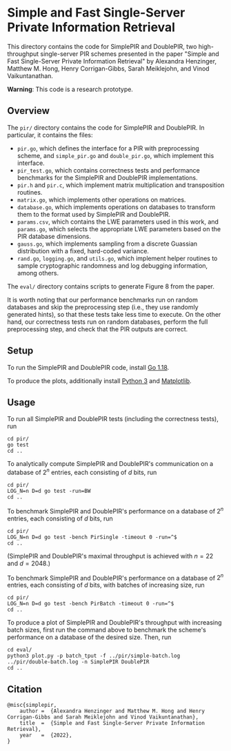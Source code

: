 # Simple and Fast Single-Server Private Information Retrieval

This directory contains the code for SimplePIR and DoublePIR, two high-throughput single-server PIR schemes presented in the paper "Simple and Fast Single-Server Private Information Retrieval" by Alexandra Henzinger, Matthew M. Hong, Henry Corrigan-Gibbs, Sarah Meiklejohn, and Vinod Vaikuntanathan.

**Warning**: This code is a research prototype.

## Overview

The `pir/` directory contains the code for SimplePIR and DoublePIR. In particular, it contains the files:
- `pir.go`, which defines the interface for a PIR with preprocessing scheme, and `simple_pir.go` and `double_pir.go`, which implement this interface.
- `pir_test.go`, which contains correctness tests and performance benchmarks for the SimplePIR and DoublePIR implementations. 
- `pir.h` and `pir.c`, which implement matrix multiplication and transposition routines.
- `matrix.go`, which implements other operations on matrices.
- `database.go`, which implements operations on databases to transform them to the format used by SimplePIR and DoublePIR.
- `params.csv`, which contains the LWE parameters used in this work, and `params.go`, which selects the appropriate LWE parameters based on the PIR database dimensions.
- `gauss.go`, which implements sampling from a discrete Guassian distribution with a fixed, hard-coded variance.
- `rand.go`, `logging.go`, and `utils.go`, which implement helper routines to sample cryptographic randomness and log debugging information, among others.

The `eval/` directory contains scripts to generate Figure 8 from the paper.

It is worth noting that our performance benchmarks run on random databases and skip the preprocessing step (i.e., they use randomly generated hints), so that these tests take less time to execute. On the other hand, our correctness tests run on random databases, perform the full preprocessing step, and check that the PIR outputs are correct.  

## Setup

To run the SimplePIR and DoublePIR code, install [Go 1.18](https://go.dev/).

To produce the plots, additionally install [Python 3](https://www.python.org/downloads/) and [Matplotlib](https://matplotlib.org/).

## Usage

To run all SimplePIR and DoublePIR tests (including the correctness tests), run 
```
cd pir/
go test
cd ..
``` 

To analytically compute SimplePIR and DoublePIR's communication on a database of $2^n$ entries, each consisting of $d$ bits, run 
```
cd pir/
LOG_N=n D=d go test -run=BW
cd ..
```

To benchmark SimplePIR and DoublePIR's performance on a database of $2^n$ entries, each consisting of $d$ bits, run 
```
cd pir/
LOG_N=n D=d go test -bench PirSingle -timeout 0 -run=^$
cd ..
``` 
(SimplePIR and DoublePIR's maximal throughput is achieved with $n = 22$ and $d = 2048$.)

To benchmark SimplePIR and DoublePIR's performance on a database of $2^n$ entries, each consisting of $d$ bits, with batches of increasing size, run 
```
cd pir/
LOG_N=n D=d go test -bench PirBatch -timeout 0 -run=^$
cd ..
``` 

To produce a plot of SimplePIR and DoublePIR's throughput with increasing batch sizes, first run the command above to benchmark the scheme's performance on a database of the desired size. Then, run
```
cd eval/
python3 plot.py -p batch_tput -f ../pir/simple-batch.log ../pir/double-batch.log -n SimplePIR DoublePIR
cd ..
```

## Citation

```
@misc{simplepir,
    author =  {Alexandra Henzinger and Matthew M. Hong and Henry Corrigan-Gibbs and Sarah Meiklejohn and Vinod Vaikuntanathan},
    title  =  {Simple and Fast Single-Server Private Information Retrieval},
    year   =  {2022},
}
```
